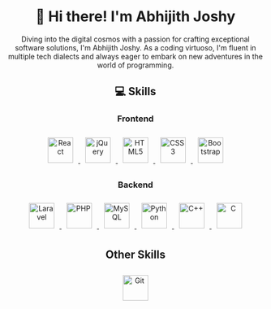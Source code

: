 <div align="center">
  <h1>👋 Hi there! I'm Abhijith Joshy</h1>
  <p>Diving into the digital cosmos with a passion for crafting exceptional software solutions, I'm Abhijith Joshy. As a coding virtuoso, I'm fluent in multiple tech dialects and always eager to embark on new adventures in the world of programming.</p>
</div>

<h2 align="center">💻 Skills</h2>

<h3 align="center">Frontend</h3>
<div align="center">
  <a href="https://reactjs.org/" target="_blank" title="React">
    <img style="margin: 10px" src="https://profilinator.rishav.dev/skills-assets/react-original-wordmark.svg" alt="React" height="50" />
  </a>
  <a href="https://jquery.com/" target="_blank" title="jQuery">
    <img style="margin: 10px" src="https://profilinator.rishav.dev/skills-assets/jquery-original-wordmark.svg" alt="jQuery" height="50" />
  </a>
  <a href="https://www.w3schools.com/html/" target="_blank" title="HTML5">
    <img style="margin: 10px" src="https://profilinator.rishav.dev/skills-assets/html5-original-wordmark.svg" alt="HTML5" height="50" />
  </a>
  <a href="https://www.w3schools.com/css/" target="_blank" title="CSS3">
    <img style="margin: 10px" src="https://profilinator.rishav.dev/skills-assets/css3-original-wordmark.svg" alt="CSS3" height="50" />
  </a>
  <a href="https://getbootstrap.com/docs/3.4/" target="_blank" title="Bootstrap">
    <img style="margin: 10px" src="https://profilinator.rishav.dev/skills-assets/bootstrap-plain.svg" alt="Bootstrap" height="50" />
  </a>
</div>

<h3 align="center">Backend</h3>
<div align="center">
  <a href="https://laravel.com/" target="_blank" title="Laravel">
    <img style="margin: 10px" src="https://profilinator.rishav.dev/skills-assets/laravel-plain-wordmark.svg" alt="Laravel" height="50" />
  </a>
  <a href="https://www.php.net/" target="_blank" title="PHP">
    <img style="margin: 10px" src="https://profilinator.rishav.dev/skills-assets/php-original.svg" alt="PHP" height="50" />
  </a>
  <a href="https://www.mysql.com/" target="_blank" title="MySQL">
    <img style="margin: 10px" src="https://profilinator.rishav.dev/skills-assets/mysql-original-wordmark.svg" alt="MySQL" height="50" />
  </a>
  <a href="https://www.python.org/" target="_blank" title="Python">
    <img style="margin: 10px" src="https://profilinator.rishav.dev/skills-assets/python-original.svg" alt="Python" height="50" />
  </a>
  <a href="https://cplusplus.com/" target="_blank" title="C++">
    <img style="margin: 10px" src="https://profilinator.rishav.dev/skills-assets/cplusplus-original.svg" alt="C++" height="50" />
  </a>
  <a href="https://www.cplusplus.com/" target="_blank" title="C">
    <img style="margin: 10px" src="C_ICON_URL_HERE" alt="C" height="50" />
  </a>
</div>

<h2 align="center">Other Skills</h2>
<div align="center">
  <a href="https://git-scm.com/" target="_blank" title="Git">
    <img style="margin: 10px" src="https://profilinator.rishav.dev/skills-assets/git-scm-icon.svg" alt="Git" height="50" />
  </a>
</div>


